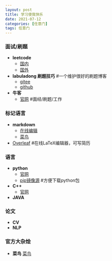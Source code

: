 ```yaml
---
layout: post
title: 学习使我快乐
date: 2021-07-12
categories: [任意门]
tags: 任意门
---
```



### 面试/刷题

- **leetcode**
  - [国内](https://leetcode-cn.com/)
  - [国外](https://leetcode.com/)
- **labuladong 刷题技巧** #一个维护很好的刷题博客
  - [gitee](https://labuladong.gitee.io/algo/)
  - [github](https://labuladong.github.io/algo/)
- **牛客**
  - [官网](https://www.nowcoder.com/) #面经/刷题/工作  

### 标记语言
  - **markdown**
    - [在线编辑](https://tool.lu/markdown)
    - [菜鸟](https://www.runoob.com/markdown/md-tutorial.html)
  - [Overleaf](https://www.overleaf.com/)  #在线LaTeX编辑器，可写简历

### 语言
  - **python**
    - [官网](https://www.python.org/)
    - [pip镜像源](https://www.runoob.com/w3cnote/pip-cn-mirror.html)  #方便下载python包
  - **C++**
    - [官网]()
  - **JAVA**


### 论文
  - **CV**
  - **NLP**

### 官方大杂烩
  - **菜鸟** [菜鸟](https://www.runoob.com/)
